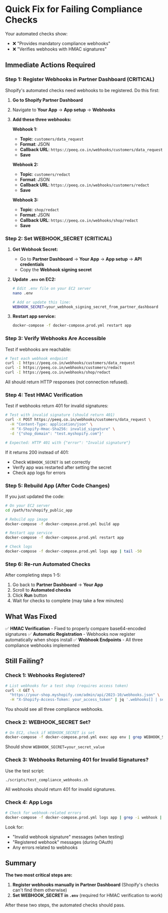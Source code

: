 # Quick Fix for Failing Compliance Checks

Your automated checks show:
- ❌ "Provides mandatory compliance webhooks"
- ❌ "Verifies webhooks with HMAC signatures"

## Immediate Actions Required

### Step 1: Register Webhooks in Partner Dashboard (CRITICAL)

Shopify's automated checks need webhooks to be registered. Do this first:

1. **Go to Shopify Partner Dashboard**
2. Navigate to **Your App** → **App setup** → **Webhooks**
3. **Add these three webhooks:**

   **Webhook 1:**
   - **Topic**: `customers/data_request`
   - **Format**: JSON
   - **Callback URL**: `https://peeq.co.in/webhooks/customers/data_request`
   - **Save**

   **Webhook 2:**
   - **Topic**: `customers/redact`
   - **Format**: JSON
   - **Callback URL**: `https://peeq.co.in/webhooks/customers/redact`
   - **Save**

   **Webhook 3:**
   - **Topic**: `shop/redact`
   - **Format**: JSON
   - **Callback URL**: `https://peeq.co.in/webhooks/shop/redact`
   - **Save**

### Step 2: Set WEBHOOK_SECRET (CRITICAL)

1. **Get Webhook Secret:**
   - Go to **Partner Dashboard** → **Your App** → **App setup** → **API credentials**
   - Copy the **Webhook signing secret**

2. **Update `.env` on EC2:**
   ```bash
   # Edit .env file on your EC2 server
   nano .env
   
   # Add or update this line:
   WEBHOOK_SECRET=your_webhook_signing_secret_from_partner_dashboard
   ```

3. **Restart app service:**
   ```bash
   docker-compose -f docker-compose.prod.yml restart app
   ```

### Step 3: Verify Webhooks Are Accessible

Test if webhooks are reachable:

```bash
# Test each webhook endpoint
curl -I https://peeq.co.in/webhooks/customers/data_request
curl -I https://peeq.co.in/webhooks/customers/redact
curl -I https://peeq.co.in/webhooks/shop/redact
```

All should return HTTP responses (not connection refused).

### Step 4: Test HMAC Verification

Test if webhooks return 401 for invalid signatures:

```bash
# Test with invalid signature (should return 401)
curl -X POST https://peeq.co.in/webhooks/customers/data_request \
  -H "Content-Type: application/json" \
  -H "X-Shopify-Hmac-Sha256: invalid_signature" \
  -d '{"shop_domain": "test.myshopify.com"}'

# Expected: HTTP 401 with {"error": "Invalid signature"}
```

If it returns 200 instead of 401:
- Check `WEBHOOK_SECRET` is set correctly
- Verify app was restarted after setting the secret
- Check app logs for errors

### Step 5: Rebuild App (After Code Changes)

If you just updated the code:

```bash
# On your EC2 server
cd /path/to/shopify_public_app

# Rebuild app image
docker-compose -f docker-compose.prod.yml build app

# Restart app service
docker-compose -f docker-compose.prod.yml restart app

# Check logs
docker-compose -f docker-compose.prod.yml logs app | tail -50
```

### Step 6: Re-run Automated Checks

After completing steps 1-5:

1. Go back to **Partner Dashboard** → **Your App**
2. Scroll to **Automated checks**
3. Click **Run** button
4. Wait for checks to complete (may take a few minutes)

## What Was Fixed

✅ **HMAC Verification** - Fixed to properly compare base64-encoded signatures
✅ **Automatic Registration** - Webhooks now register automatically when shops install
✅ **Webhook Endpoints** - All three compliance webhooks implemented

## Still Failing?

### Check 1: Webhooks Registered?

```bash
# List webhooks for a test shop (requires access token)
curl -X GET \
  "https://your-shop.myshopify.com/admin/api/2023-10/webhooks.json" \
  -H "X-Shopify-Access-Token: your_access_token" | jq '.webhooks[] | select(.topic | startswith("customers/") or . == "shop/redact")'
```

You should see all three compliance webhooks.

### Check 2: WEBHOOK_SECRET Set?

```bash
# On EC2, check if WEBHOOK_SECRET is set
docker-compose -f docker-compose.prod.yml exec app env | grep WEBHOOK_SECRET
```

Should show `WEBHOOK_SECRET=your_secret_value`

### Check 3: Webhooks Returning 401 for Invalid Signatures?

Use the test script:

```bash
./scripts/test_compliance_webhooks.sh
```

All webhooks should return 401 for invalid signatures.

### Check 4: App Logs

```bash
# Check for webhook-related errors
docker-compose -f docker-compose.prod.yml logs app | grep -i webhook | tail -50
```

Look for:
- "Invalid webhook signature" messages (when testing)
- "Registered webhook" messages (during OAuth)
- Any errors related to webhooks

## Summary

**The two most critical steps are:**
1. **Register webhooks manually in Partner Dashboard** (Shopify's checks can't find them otherwise)
2. **Set WEBHOOK_SECRET in `.env`** (required for HMAC verification to work)

After these two steps, the automated checks should pass.

